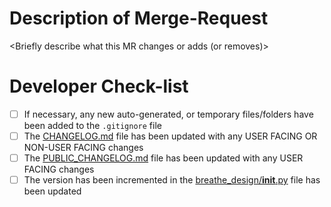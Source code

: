# Description of Merge-Request

<Briefly describe what this MR changes or adds (or removes)>

# Developer Check-list

- [ ] If necessary, any new auto-generated, or temporary files/folders have been added to the `.gitignore` file
- [ ] The [CHANGELOG.md](Documentation/INTERNAL_CHANGELOG.md) file has been updated with any USER FACING OR NON-USER FACING changes
- [ ] The [PUBLIC_CHANGELOG.md](Documentation/CHANGELOG.md) file has been updated with any USER FACING changes
- [ ] The version has been incremented in the [breathe_design/__init__.py](breathe_design/__init__.py) file has been updated
